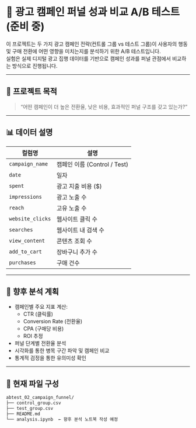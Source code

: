 # 📣 광고 캠페인 퍼널 성과 비교 A/B 테스트 (준비 중)

이 프로젝트는 두 가지 광고 캠페인 전략(컨트롤 그룹 vs 테스트 그룹)이 사용자의 행동 및 구매 전환에 어떤 영향을 미치는지를 분석하기 위한 A/B 테스트입니다.  
실험은 실제 디지털 광고 집행 데이터를 기반으로 캠페인 성과를 퍼널 관점에서 비교하는 방식으로 진행됩니다.

---

## 📌 프로젝트 목적

> “어떤 캠페인이 더 높은 전환율, 낮은 비용, 효과적인 퍼널 구조를 갖고 있는가?”

---

## 📊 데이터 설명

| 컬럼명 | 설명 |
|--------|------|
| `campaign_name` | 캠페인 이름 (Control / Test) |
| `date` | 일자 |
| `spent` | 광고 지출 비용 ($) |
| `impressions` | 광고 노출 수 |
| `reach` | 고유 노출 수 |
| `website_clicks` | 웹사이트 클릭 수 |
| `searches` | 웹사이트 내 검색 수 |
| `view_content` | 콘텐츠 조회 수 |
| `add_to_cart` | 장바구니 추가 수 |
| `purchases` | 구매 건수 |

---

## 🧪 향후 분석 계획

- 캠페인별 주요 지표 계산:
  - CTR (클릭률)
  - Conversion Rate (전환율)
  - CPA (구매당 비용)
  - ROI 추정
- 퍼널 단계별 전환율 분석
- 시각화를 통한 병목 구간 파악 및 캠페인 비교
- 통계적 검정을 통한 유의미성 확인

---

## 📂 현재 파일 구성

```bash
abtest_02_campaign_funnel/
├── control_group.csv
├── test_group.csv
├── README.md
└── analysis.ipynb  ← 향후 분석 노트북 작성 예정
